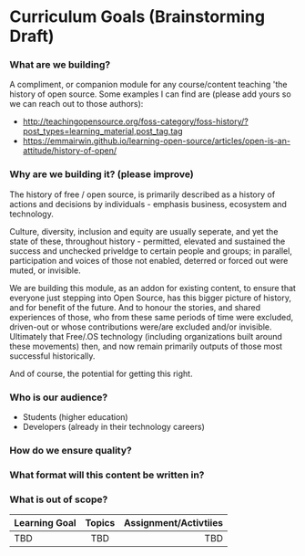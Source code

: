 # Curriculum Goals (Brainstorming Draft)

### What are we building?
A compliment, or companion module for any course/content teaching 'the history of open source. Some examples I can find are (please add yours so we can reach out to those authors):

* http://teachingopensource.org/foss-category/foss-history/?post_types=learning_material,post_tag,tag
* https://emmairwin.github.io/learning-open-source/articles/open-is-an-attitude/history-of-open/

### Why are we building it? (please improve)

The history of free / open source, is primarily described as a history of actions and decisions by individuals - emphasis business, ecosystem and technology.

Culture, diversity, inclusion and equity are usually seperate, and yet the state of these, throughout history -  permitted, elevated and sustained the success and unchecked priveldge to certain people and groups; in parallel,  participation and voices of those not enabled, deterred or forced out were muted, or invisible.  

We are building this module, as an addon for existing content, to ensure that everyone just stepping into Open Source, has this bigger picture of history, and for benefit of the future. And to honour the stories, and shared experiences of those, who from these same periods of time were excluded, driven-out or whose contributions were/are excluded and/or invisible.  Ultimately that Free/.OS technology (including organizations built around these movements) then, and now remain primarily outputs of those most successful historically.

And of course, the potential for getting this right.

### Who is our audience?

* Students (higher education)
* Developers (already in their technology careers)

### How do we ensure quality?

### What format will this content be written in?

### What is out of scope?


| Learning Goal       | Topics           | Assignment/Activtiies  |
| ------------- |:-------------:| -----:|
|  TBD    | TBD| TBD |
